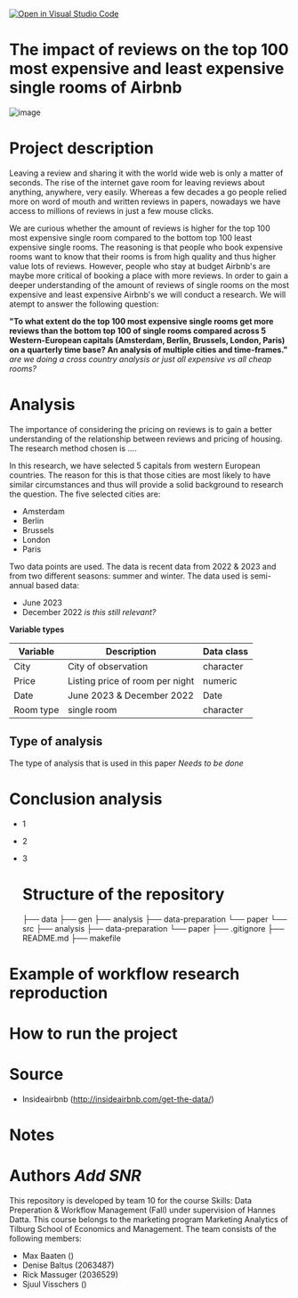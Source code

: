 [![Open in Visual Studio Code](https://classroom.github.com/assets/open-in-vscode-718a45dd9cf7e7f842a935f5ebbe5719a5e09af4491e668f4dbf3b35d5cca122.svg)](https://classroom.github.com/online_ide?assignment_repo_id=11725981&assignment_repo_type=AssignmentRepo)
# The impact of reviews on the top 100 most expensive and least expensive single rooms of Airbnb

![image](https://github.com/course-dprep/team-project-data-prep-team-10/assets/143409405/4b4503f3-bea1-4c63-bd7a-988ae92ec1b5)


# Project description
Leaving a review and sharing it with the world wide web is only a matter of seconds. The rise of the internet gave room for leaving reviews about anything, anywhere, very easily. Whereas a few decades a go people relied more on word of mouth and written reviews in papers, nowadays we have access to millions of reviews in just a few mouse clicks.

We are curious whether the amount of reviews is higher for the top 100 most expensive single room compared to the bottom top 100 least expensive single rooms. The reasoning is that people who book expensive rooms want to know that their rooms is from high quality and thus higher value lots of reviews. However, people who stay at budget Airbnb's are maybe more critical of booking a place with more reviews. In order to gain a deeper understanding of the amount of reviews of single rooms on the most expensive and least expensive Airbnb's we will conduct a research. We will atempt to answer the following question:

__"To what extent do the top 100 most expensive single rooms get more reviews than the bottom top 100 of single rooms compared across 5 Western-European capitals (Amsterdam, Berlin, Brussels, London, Paris) on a quarterly time base? An analysis of multiple cities and time-frames."__ *are we doing a cross country analysis or just all expensive vs all cheap rooms?*

# Analysis
The importance of considering the pricing on reviews is to gain a better understanding of the relationship between reviews and pricing of housing. The research method chosen is ....

In this research, we have selected 5 capitals from western European countries. The reason for this is that those cities are most likely to have similar circumstances and thus will provide a solid background to research the question. The five selected cities are:
* Amsterdam
* Berlin
* Brussels
* London
* Paris

Two data points are used. The data is recent data from 2022 & 2023 and from two different seasons: summer and winter. The data used is semi-annual based data:
* June 2023
* December 2022
*is this still relevant?* 

__Variable types__

| Variable     | Description      | Data class     |
| ------------- | ------------- | -------- |
| City          | City of observation         | character  |
| Price          | Listing price of room per night         | numeric  |
| Date          | June 2023 & December 2022         | Date  |
| Room type          | single room         | character  |


##  Type of analysis
The type of analysis that is used in this paper *Needs to be done*

# Conclusion analysis
- 1
- 2
- 3

  # Structure of the repository
  ├── data
├── gen
   ├── analysis
   ├── data-preparation
   └── paper
└── src
   ├── analysis
   ├── data-preparation
   └── paper
├── .gitignore
├── README.md
├── makefile

# Example of workflow research reproduction

# How to run the project

# Source
* Insideairbnb (http://insideairbnb.com/get-the-data/)

# Notes

# Authors *Add SNR*
This repository is developed by team 10 for the course Skills: Data Preperation & Workflow Management (Fall) under supervision of Hannes Datta. This course belongs to the marketing program Marketing Analytics of Tilburg School of Economics and Management. The team consists of the following members:
* Max Baaten ()
* Denise Baltus (2063487)
* Rick Massuger (2036529)
* Sjuul Visschers ()

